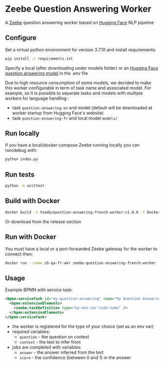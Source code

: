 Zeebe Question Answering Worker
================================

A [Zeebe](https://zeebe.io) question answering worker based on [Hugging Face](https://huggingface.co/) NLP pipeline

Configure
---------

Set a virtual python environment for version 3.7.10 and install requirements:

```bash
pip install -r requirements.txt 
```

Specify a local (after downloading under models folder) or an [Hugging Face question answering model](https://huggingface.co/models?pipeline_tag=question-answering) in the .env file

Due to high resource consumption of some models, we decided to make this worker configurable in term of task name and associated model.
For example, so it is possible to separate tasks and models with multiple workers for language handling :

* task `question-answering-en` and model (default will be downloaded at worker startup from Hugging Face's website)
* task `question-answering-fr` and local model `models/`

Run locally
-----------

If you have a local/docker-compose Zeebe running locally you can run/debug with:

```bash
python index.py
```

Run tests
---------

```bash
python -m unittest
```

Build with Docker
-----------------

```bash
docker build -t teode/question-answering-french-worker:v1.0.0 -f Dockerfile.fr .
```

Or download from the release section

Run with Docker
-----------------

You must have a local or a port-forwarded Zeebe gateway for the worker to connect then:

```bash
docker run --name zb-qa-fr-wkr zeebe-question-answering-french-worker
```

Usage
-----

Example BPMN with service task:

 ```xml
 <bpmn:serviceTask id="my-question-answering" name="My Question Answering">
   <bpmn:extensionElements>
     <zeebe:taskDefinition type="my-env-var-task-name" />
   </bpmn:extensionElements>
 </bpmn:serviceTask>
 ```

* the worker is registered for the type of your choice (set as an env var)
* required variables:
  * `question` - the question on context
  * `context` - the text to infer from
* jobs are completed with variables:
  * `answer` - the answer inferred from the text
  * `score` - the confidence (between 0 and 1) in the answer